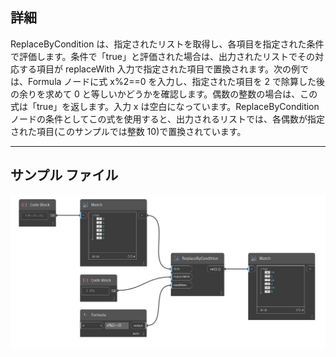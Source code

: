 ## 詳細
ReplaceByCondition は、指定されたリストを取得し、各項目を指定された条件で評価します。条件で「true」と評価された場合は、出力されたリストでその対応する項目が replaceWith 入力で指定された項目で置換されます。次の例では、Formula ノードに式 x%2==0 を入力し、指定された項目を 2 で除算した後の余りを求めて 0 と等しいかどうかを確認します。偶数の整数の場合は、この式は「true」を返します。入力 x は空白になっています。ReplaceByCondition ノードの条件としてこの式を使用すると、出力されるリストでは、各偶数が指定された項目(このサンプルでは整数 10)で置換されています。
___
## サンプル ファイル

![ReplaceByCondition](./CoreNodeModels.HigherOrder.Replace_img.jpg)

